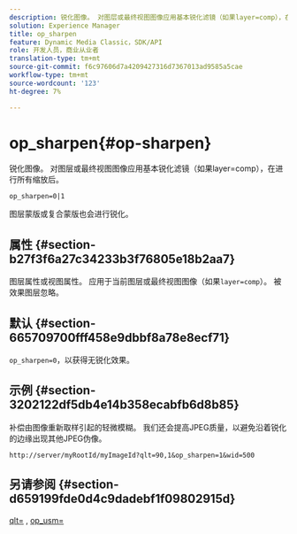 ```yaml
---
description: 锐化图像。 对图层或最终视图图像应用基本锐化滤镜（如果layer=comp），在进行所有缩放后。
solution: Experience Manager
title: op_sharpen
feature: Dynamic Media Classic，SDK/API
role: 开发人员，商业从业者
translation-type: tm+mt
source-git-commit: f6c97606d7a4209427316d7367013ad9585a5cae
workflow-type: tm+mt
source-wordcount: '123'
ht-degree: 7%

---
```



# op_sharpen{#op-sharpen}

锐化图像。 对图层或最终视图图像应用基本锐化滤镜（如果layer=comp），在进行所有缩放后。

`op_sharpen=0|1`

图层蒙版或复合蒙版也会进行锐化。

## 属性 {#section-b27f3f6a27c34233b3f76805e18b2aa7}

图层属性或视图属性。 应用于当前图层或最终视图图像（如果`layer=comp`）。 被效果图层忽略。

## 默认 {#section-665709700fff458e9dbbf8a78e8ecf71}

`op_sharpen=0`，以获得无锐化效果。

## 示例 {#section-3202122df5db4e14b358ecabfb6d8b85}

补偿由图像重新取样引起的轻微模糊。 我们还会提高JPEG质量，以避免沿着锐化的边缘出现其他JPEG伪像。

`http://server/myRootId/myImageId?qlt=90,1&op_sharpen=1&wid=500`

## 另请参阅 {#section-d659199fde0d4c9dadebf1f09802915d}

[qlt=](../../../../../is-api/http-ref/image-serving-api-ref/c-http-protocol-reference/c-command-reference/r-is-http-qlt.md#reference-f69ed0758c784b0385d979820546d352) ,  [op_usm=](../../../../../is-api/http-ref/image-serving-api-ref/c-http-protocol-reference/c-command-reference/r-op-sharpen.md#reference-c32573230c6140f883efdaa201ea8541)
